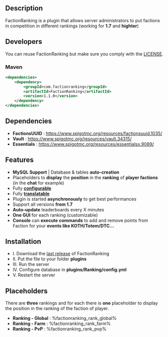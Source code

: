 ## Description

FactionRanking is a plugin that allows server administrators to put factions in competition in different rankings (working for **1.7** and **highter**)

## Developers

You can reuse FactionRanking but make sure you comply with the [LICENSE](https://github.com/thisisnzed/FactionRanking/blob/main/LICENSE).

### Maven

```xml
<dependencies>
    <dependency>
        <groupId>com.factionranking</groupId>
        <artifactId>FactionRanking</artifactId>
        <version>1.1.0</version>
    </dependency>
</dependencies>
```

## Dependencies

* **FactionsUUID** : https://www.spigotmc.org/resources/factionsuuid.1035/
* **Vault** : https://www.spigotmc.org/resources/vault.34315/
* **Essentials** : https://www.spigotmc.org/resources/essentialsx.9089/

## Features

* **MySQL Support** | Database & tables **auto-creation**
* Placeholders to **display** the **position** in the **ranking** of **player factions** (in the **chat** for example)
* Fully **[configurable](https://github.com/thisisnzed/FactionRanking/blob/main/src/main/resources/config.yml)**
* Fully **[translatable](https://github.com/thisisnzed/FactionRanking/blob/main/src/main/resources/lang.yml)**
* Plugin is started **asynchronously** to get best performances
* Support all versions **from 1.7**
* **Auto-update** leaderboards every X minutes
* **One GUI** for each ranking (customizable)
* **Console** can **execute commands** to add and remove points from Faction for your **events like KOTH/Totem/DTC...**

## Installation

* I. Download the [last release](https://github.com/thisisnzed/FactionRanking/releases) of FactionRanking
* II. Put the file to your folder **plugins**
* III. Run the server
* IV. Configure database in **plugins/Ranking/config.yml**
* V. Restart the server

## Placeholders

There are **three** rankings and for each there is **one** placeholder to display the position in the ranking of the faction of player.

* **Ranking - Global** : %factionranking_rank_global%
* **Ranking - Farm** : %factionranking_rank_farm%
* **Ranking - PvP** : %factionranking_rank_pvp%
